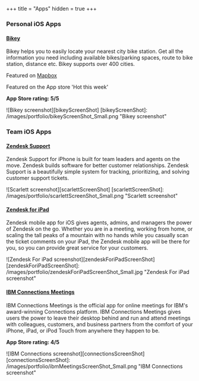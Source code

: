 +++
title = "Apps"
hidden = true
+++

### Personal iOS Apps

#### [Bikey](https://itunes.apple.com/ie/app/bikey/id1048962300?mt=8)
Bikey helps you to easily locate your nearest city bike station. Get all the information you need including available bikes/parking spaces, route to bike station, distance etc.
Bikey supports over 400 cities.

Featured on [Mapbox](https://www.mapbox.com/blog/bikey/)

Featured on the App store 'Hot this week'

**App Store rating: 5/5**

![Bikey screenshot][bikeyScreenShot]
[bikeyScreenShot]: /images/portfolio/bikeyScreenShot_Small.png "Bikey screenshot"


### Team iOS Apps

#### [Zendesk Support](https://itunes.apple.com/ie/app/zendesk-support/id1174276185?mt=8)
Zendesk Support for iPhone is built for team leaders and agents on the move. Zendesk builds software for better customer relationships. Zendesk Support is a beautifully simple system for tracking, prioritizing, and solving customer support tickets.

![Scarlett screenshot][scarlettScreenShot]
[scarlettScreenShot]: /images/portfolio/scarlettScreenShot_Small.png "Scarlett screenshot"

#### [Zendesk for iPad](https://itunes.apple.com/ie/app/zendesk-for-ipad/id1164474048?mt=8)
Zendesk mobile app for iOS gives agents, admins, and managers the power of Zendesk on the go. Whether you are in a meeting, working from home, or scaling the tall peaks of a mountain with no hands while you casually scan the ticket comments on your iPad, the Zendesk mobile app will be there for you, so you can provide great service for your customers.

![Zendesk For iPad screenshot][zendeskForiPadScreenShot]
[zendeskForiPadScreenShot]: /images/portfolio/zendeskForiPadScreenShot_Small.jpg "Zendesk For iPad screenshot"

#### [IBM Connections Meetings](https://itunes.apple.com/us/app/ibm-connections-meetings/id516570259?mt=8)
IBM Connections Meetings is the official app for online meetings for IBM's award-winning Connections platform. IBM Connections Meetings gives users the power to leave their desktop behind and run and attend meetings with colleagues, customers, and business partners from the comfort of your iPhone, iPad, or iPod Touch from anywhere they happen to be.

**App Store rating: 4/5**

![IBM Connections screenshot][connectionsScreenShot]
[connectionsScreenShot]: /images/portfolio/ibmMeetingsScreenShot_Small.png "IBM Connections screenshot"

